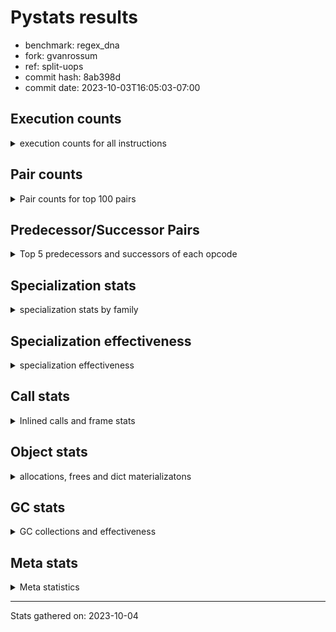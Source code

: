 
# Pystats results

- benchmark: regex_dna
- fork: gvanrossum
- ref: split-uops
- commit hash: 8ab398d
- commit date: 2023-10-03T16:05:03-07:00

## Execution counts

<details>
<summary> execution counts for all instructions </summary>

|Name | Count | Self | Cumulative | Miss ratio | 
|---|---:|---:|---:|---:|
| LOAD_FAST | 6,540 | 12.3% | 12.3% |  |
| LOAD_GLOBAL_MODULE | 5,380 | 10.1% | 22.4% |  |
| LOAD_FAST_LOAD_FAST | 4,500 | 8.4% | 30.8% |  |
| LOAD_GLOBAL_BUILTIN | 3,300 | 6.2% | 37.0% |  |
| RETURN_VALUE | 2,700 | 5.1% | 42.1% |  |
| RESUME_CHECK | 2,700 | 5.1% | 47.1% |  |
| POP_JUMP_IF_FALSE | 2,040 | 3.8% | 51.0% |  |
| CALL | 1,860 | 3.5% | 54.5% |  |
| LOAD_ATTR_METHOD_NO_DICT | 1,800 | 3.4% | 57.8% |  |
| STORE_FAST | 1,740 | 3.3% | 61.1% |  |
| PUSH_NULL | 1,560 | 2.9% | 64.0% |  |
| LOAD_ATTR_MODULE | 1,420 | 2.7% | 66.7% |  |
| NOP | 1,320 | 2.5% | 69.2% |  |
| FOR_ITER_TUPLE | 1,320 | 2.5% | 71.7% |  |
| CALL_PY_EXACT_ARGS | 1,320 | 2.5% | 74.1% |  |
| BUILD_TUPLE | 1,320 | 2.5% | 76.6% |  |
| TO_BOOL_BOOL | 1,260 | 2.4% | 79.0% |  |
| JUMP_BACKWARD | 1,260 | 2.4% | 81.3% |  |
| CALL_TYPE_1 | 1,260 | 2.4% | 83.7% |  |
| CALL_ISINSTANCE | 1,260 | 2.4% | 86.1% |  |
| BINARY_SUBSCR_DICT | 1,260 | 2.4% | 88.4% |  |
| TO_BOOL | 740 | 1.4% | 89.8% |  |
| CALL_LEN | 720 | 1.4% | 91.2% |  |
| UNPACK_SEQUENCE_TWO_TUPLE | 660 | 1.2% | 92.4% |  |
| STORE_FAST_STORE_FAST | 660 | 1.2% | 93.7% |  |
| CALL_PY_WITH_DEFAULTS | 540 | 1.0% | 94.7% |  |
| CALL_METHOD_DESCRIPTOR_FAST_WITH_KEYWORDS | 540 | 1.0% | 95.7% |  |
| CALL_LIST_APPEND | 540 | 1.0% | 96.7% |  |
| LOAD_GLOBAL | 240 | 0.5% | 97.1% |  |
| LOAD_DEREF | 180 | 0.3% | 97.5% |  |
| GET_ITER | 180 | 0.3% | 97.8% |  |
| LOAD_CONST | 120 | 0.2% | 98.0% |  |
| FOR_ITER_RANGE | 120 | 0.2% | 98.3% |  |
| CALL_FUNCTION_EX | 120 | 0.2% | 98.5% |  |
| BUILD_LIST | 120 | 0.2% | 98.7% |  |
| LOAD_ATTR | 100 | 0.2% | 98.9% |  |
| COMPARE_OP | 80 | 0.2% | 99.1% |  |
| POP_TOP | 60 | 0.1% | 99.2% |  |
| POP_JUMP_IF_NONE | 60 | 0.1% | 99.3% |  |
| LOAD_FAST_CHECK | 60 | 0.1% | 99.4% |  |
| LIST_EXTEND | 60 | 0.1% | 99.5% |  |
| COPY_FREE_VARS | 60 | 0.1% | 99.6% |  |
| CALL_INTRINSIC_1 | 60 | 0.1% | 99.7% |  |
| CALL_BUILTIN_CLASS | 60 | 0.1% | 99.8% |  |
| BINARY_OP_SUBTRACT_FLOAT | 60 | 0.1% | 100.0% |  |
| BINARY_OP | 20 | 0.0% | 100.0% |  |


</details>

## Pair counts

<details>
<summary> Pair counts for top 100 pairs </summary>

|Pair | Count | Self | Cumulative | 
|---|---:|---:|---:|
| LOAD_GLOBAL_BUILTIN LOAD_FAST | 2,760 | 5.2% | 5.2% |
| LOAD_FAST CALL | 1,540 | 2.9% | 8.1% |
| LOAD_FAST_LOAD_FAST LOAD_FAST | 1,440 | 2.7% | 10.8% |
| LOAD_ATTR_MODULE PUSH_NULL | 1,420 | 2.7% | 13.4% |
| RESUME_CHECK LOAD_GLOBAL_BUILTIN | 1,340 | 2.5% | 16.0% |
| LOAD_GLOBAL_MODULE LOAD_ATTR_MODULE | 1,340 | 2.5% | 18.5% |
| CALL_PY_EXACT_ARGS RESUME_CHECK | 1,320 | 2.5% | 20.9% |
| TO_BOOL_BOOL POP_JUMP_IF_FALSE | 1,260 | 2.4% | 23.3% |
| RETURN_VALUE LOAD_ATTR_METHOD_NO_DICT | 1,260 | 2.4% | 25.7% |
| POP_JUMP_IF_FALSE NOP | 1,260 | 2.4% | 28.0% |
| NOP LOAD_GLOBAL_MODULE | 1,260 | 2.4% | 30.4% |
| LOAD_GLOBAL_MODULE LOAD_GLOBAL_BUILTIN | 1,260 | 2.4% | 32.8% |
| LOAD_GLOBAL_MODULE LOAD_FAST_LOAD_FAST | 1,260 | 2.4% | 35.1% |
| LOAD_GLOBAL_MODULE CALL_ISINSTANCE | 1,260 | 2.4% | 37.5% |
| LOAD_FAST_LOAD_FAST CALL_PY_EXACT_ARGS | 1,260 | 2.4% | 39.9% |
| LOAD_FAST_LOAD_FAST BUILD_TUPLE | 1,260 | 2.4% | 42.2% |
| LOAD_FAST LOAD_GLOBAL_MODULE | 1,260 | 2.4% | 44.6% |
| LOAD_FAST CALL_TYPE_1 | 1,260 | 2.4% | 47.0% |
| CALL_TYPE_1 LOAD_FAST_LOAD_FAST | 1,260 | 2.4% | 49.3% |
| CALL_ISINSTANCE TO_BOOL_BOOL | 1,260 | 2.4% | 51.7% |
| BUILD_TUPLE BINARY_SUBSCR_DICT | 1,260 | 2.4% | 54.1% |
| BINARY_SUBSCR_DICT RETURN_VALUE | 1,260 | 2.4% | 56.4% |
| PUSH_NULL LOAD_FAST_LOAD_FAST | 1,200 | 2.3% | 58.7% |
| JUMP_BACKWARD FOR_ITER_TUPLE | 1,200 | 2.3% | 60.9% |
| RETURN_VALUE STORE_FAST | 780 | 1.5% | 62.4% |
| TO_BOOL POP_JUMP_IF_FALSE | 720 | 1.4% | 63.7% |
| STORE_FAST JUMP_BACKWARD | 720 | 1.4% | 65.1% |
| RESUME_CHECK LOAD_FAST | 720 | 1.4% | 66.4% |
| POP_JUMP_IF_FALSE LOAD_GLOBAL_MODULE | 720 | 1.4% | 67.8% |
| LOAD_FAST TO_BOOL | 720 | 1.4% | 69.1% |
| LOAD_ATTR_METHOD_NO_DICT LOAD_FAST_LOAD_FAST | 720 | 1.4% | 70.5% |
| CALL RETURN_VALUE | 720 | 1.4% | 71.8% |
| CALL RESUME_CHECK | 720 | 1.4% | 73.2% |
| UNPACK_SEQUENCE_TWO_TUPLE STORE_FAST_STORE_FAST | 660 | 1.2% | 74.4% |
| STORE_FAST_STORE_FAST LOAD_GLOBAL_MODULE | 660 | 1.2% | 75.7% |
| STORE_FAST LOAD_FAST | 660 | 1.2% | 76.9% |
| FOR_ITER_TUPLE UNPACK_SEQUENCE_TWO_TUPLE | 660 | 1.2% | 78.2% |
| RETURN_VALUE CALL_LEN | 540 | 1.0% | 79.2% |
| RESUME_CHECK LOAD_GLOBAL_MODULE | 540 | 1.0% | 80.2% |
| LOAD_GLOBAL_BUILTIN LOAD_GLOBAL_MODULE | 540 | 1.0% | 81.2% |
| LOAD_FAST_LOAD_FAST CALL_PY_WITH_DEFAULTS | 540 | 1.0% | 82.2% |
| LOAD_FAST LOAD_ATTR_METHOD_NO_DICT | 540 | 1.0% | 83.2% |
| LOAD_FAST CALL_METHOD_DESCRIPTOR_FAST_WITH_KEYWORDS | 540 | 1.0% | 84.2% |
| LOAD_ATTR_METHOD_NO_DICT LOAD_GLOBAL_BUILTIN | 540 | 1.0% | 85.2% |
| LOAD_ATTR_METHOD_NO_DICT LOAD_FAST | 540 | 1.0% | 86.3% |
| FOR_ITER_TUPLE STORE_FAST | 540 | 1.0% | 87.3% |
| CALL_PY_WITH_DEFAULTS RESUME_CHECK | 540 | 1.0% | 88.3% |
| CALL_METHOD_DESCRIPTOR_FAST_WITH_KEYWORDS RETURN_VALUE | 540 | 1.0% | 89.3% |
| CALL_LIST_APPEND JUMP_BACKWARD | 540 | 1.0% | 90.3% |
| CALL_LEN CALL_LIST_APPEND | 540 | 1.0% | 91.3% |
| PUSH_NULL CALL | 180 | 0.3% | 91.7% |
| STORE_FAST LOAD_GLOBAL_MODULE | 160 | 0.3% | 92.0% |
| LOAD_GLOBAL LOAD_GLOBAL_MODULE | 140 | 0.3% | 92.2% |
| CALL CALL | 140 | 0.3% | 92.5% |
| PUSH_NULL LOAD_FAST | 120 | 0.2% | 92.7% |
| LOAD_GLOBAL_MODULE GET_ITER | 120 | 0.2% | 92.9% |
| LOAD_FAST CALL_LEN | 120 | 0.2% | 93.2% |
| LOAD_DEREF PUSH_NULL | 120 | 0.2% | 93.4% |
| GET_ITER FOR_ITER_TUPLE | 120 | 0.2% | 93.6% |
| CALL_LEN STORE_FAST | 120 | 0.2% | 93.8% |
| STORE_FAST LOAD_GLOBAL | 100 | 0.2% | 94.0% |
| LOAD_GLOBAL_MODULE LOAD_ATTR | 80 | 0.2% | 94.2% |
| LOAD_GLOBAL LOAD_GLOBAL_BUILTIN | 80 | 0.2% | 94.3% |
| LOAD_ATTR LOAD_ATTR_MODULE | 80 | 0.2% | 94.5% |
| STORE_FAST BUILD_LIST | 60 | 0.1% | 94.6% |
| RETURN_VALUE RETURN_VALUE | 60 | 0.1% | 94.7% |
| RESUME_CHECK LOAD_DEREF | 60 | 0.1% | 94.8% |
| PUSH_NULL LOAD_CONST | 60 | 0.1% | 94.9% |
| POP_TOP NOP | 60 | 0.1% | 95.0% |
| POP_JUMP_IF_NONE LOAD_FAST_CHECK | 60 | 0.1% | 95.2% |
| POP_JUMP_IF_FALSE LOAD_FAST | 60 | 0.1% | 95.3% |
| NOP LOAD_DEREF | 60 | 0.1% | 95.4% |
| LOAD_GLOBAL_MODULE LOAD_FAST | 60 | 0.1% | 95.5% |
| LOAD_FAST_CHECK LOAD_FAST | 60 | 0.1% | 95.6% |
| LOAD_FAST RETURN_VALUE | 60 | 0.1% | 95.7% |
| LOAD_FAST POP_JUMP_IF_NONE | 60 | 0.1% | 95.8% |
| LOAD_FAST GET_ITER | 60 | 0.1% | 95.9% |
| LOAD_FAST COMPARE_OP | 60 | 0.1% | 96.1% |
| LOAD_FAST CALL_FUNCTION_EX | 60 | 0.1% | 96.2% |
| LOAD_FAST BUILD_LIST | 60 | 0.1% | 96.3% |
| LOAD_DEREF LIST_EXTEND | 60 | 0.1% | 96.4% |
| LOAD_CONST LOAD_FAST | 60 | 0.1% | 96.5% |
| LOAD_CONST LOAD_CONST | 60 | 0.1% | 96.6% |
| LIST_EXTEND CALL_INTRINSIC_1 | 60 | 0.1% | 96.7% |
| JUMP_BACKWARD FOR_ITER_RANGE | 60 | 0.1% | 96.8% |
| GET_ITER FOR_ITER_RANGE | 60 | 0.1% | 97.0% |
| FOR_ITER_TUPLE LOAD_FAST_LOAD_FAST | 60 | 0.1% | 97.1% |
| FOR_ITER_RANGE STORE_FAST | 60 | 0.1% | 97.2% |
| COPY_FREE_VARS RESUME_CHECK | 60 | 0.1% | 97.3% |
| COMPARE_OP POP_JUMP_IF_FALSE | 60 | 0.1% | 97.4% |
| CALL_LEN BUILD_TUPLE | 60 | 0.1% | 97.5% |
| CALL_INTRINSIC_1 CALL_FUNCTION_EX | 60 | 0.1% | 97.6% |
| CALL_FUNCTION_EX RESUME_CHECK | 60 | 0.1% | 97.7% |
| CALL_FUNCTION_EX COPY_FREE_VARS | 60 | 0.1% | 97.9% |
| CALL_BUILTIN_CLASS STORE_FAST | 60 | 0.1% | 98.0% |
| CALL STORE_FAST | 60 | 0.1% | 98.1% |
| CALL POP_TOP | 60 | 0.1% | 98.2% |
| CALL LOAD_FAST | 60 | 0.1% | 98.3% |
| CALL CALL_LEN | 60 | 0.1% | 98.4% |
| BUILD_TUPLE RETURN_VALUE | 60 | 0.1% | 98.5% |


</details>

## Predecessor/Successor Pairs

<details>
<summary> Top 5 predecessors and successors of each opcode </summary>

### GET_ITER

<details>
<summary> Successors and predecessors for GET_ITER </summary>

|Predecessors | Count | Percentage | 
|---|---:|---:|
| LOAD_GLOBAL_MODULE | 120 | 66.7% |
| LOAD_FAST | 60 | 33.3% |

|Successors | Count | Percentage | 
|---|---:|---:|
| FOR_ITER_TUPLE | 120 | 66.7% |
| FOR_ITER_RANGE | 60 | 33.3% |


</details>

### NOP

<details>
<summary> Successors and predecessors for NOP </summary>

|Predecessors | Count | Percentage | 
|---|---:|---:|
| POP_JUMP_IF_FALSE | 1,260 | 95.5% |
| POP_TOP | 60 | 4.5% |

|Successors | Count | Percentage | 
|---|---:|---:|
| LOAD_GLOBAL_MODULE | 1,260 | 95.5% |
| LOAD_DEREF | 60 | 4.5% |


</details>

### POP_TOP

<details>
<summary> Successors and predecessors for POP_TOP </summary>

|Predecessors | Count | Percentage | 
|---|---:|---:|
| CALL | 60 | 100.0% |

|Successors | Count | Percentage | 
|---|---:|---:|
| NOP | 60 | 100.0% |


</details>

### PUSH_NULL

<details>
<summary> Successors and predecessors for PUSH_NULL </summary>

|Predecessors | Count | Percentage | 
|---|---:|---:|
| LOAD_ATTR_MODULE | 1,420 | 91.0% |
| LOAD_DEREF | 120 | 7.7% |
| LOAD_ATTR | 20 | 1.3% |

|Successors | Count | Percentage | 
|---|---:|---:|
| LOAD_FAST_LOAD_FAST | 1,200 | 76.9% |
| CALL | 180 | 11.5% |
| LOAD_FAST | 120 | 7.7% |
| LOAD_CONST | 60 | 3.8% |


</details>

### RETURN_VALUE

<details>
<summary> Successors and predecessors for RETURN_VALUE </summary>

|Predecessors | Count | Percentage | 
|---|---:|---:|
| BINARY_SUBSCR_DICT | 1,260 | 46.7% |
| CALL | 720 | 26.7% |
| CALL_METHOD_DESCRIPTOR_FAST_WITH_KEYWORDS | 540 | 20.0% |
| RETURN_VALUE | 60 | 2.2% |
| LOAD_FAST | 60 | 2.2% |

|Successors | Count | Percentage | 
|---|---:|---:|
| LOAD_ATTR_METHOD_NO_DICT | 1,260 | 46.7% |
| STORE_FAST | 780 | 28.9% |
| CALL_LEN | 540 | 20.0% |
| RETURN_VALUE | 60 | 2.2% |
| LOAD_GLOBAL | 40 | 1.5% |


</details>

### TO_BOOL

<details>
<summary> Successors and predecessors for TO_BOOL </summary>

|Predecessors | Count | Percentage | 
|---|---:|---:|
| LOAD_FAST | 720 | 97.3% |
| TO_BOOL | 20 | 2.7% |

|Successors | Count | Percentage | 
|---|---:|---:|
| POP_JUMP_IF_FALSE | 720 | 97.3% |
| TO_BOOL | 20 | 2.7% |


</details>

### BINARY_OP

<details>
<summary> Successors and predecessors for BINARY_OP </summary>

|Predecessors | Count | Percentage | 
|---|---:|---:|
| LOAD_FAST | 20 | 100.0% |

|Successors | Count | Percentage | 
|---|---:|---:|
| BINARY_OP_SUBTRACT_FLOAT | 20 | 100.0% |


</details>

### BUILD_LIST

<details>
<summary> Successors and predecessors for BUILD_LIST </summary>

|Predecessors | Count | Percentage | 
|---|---:|---:|
| STORE_FAST | 60 | 50.0% |
| LOAD_FAST | 60 | 50.0% |

|Successors | Count | Percentage | 
|---|---:|---:|
| STORE_FAST | 60 | 50.0% |
| LOAD_DEREF | 60 | 50.0% |


</details>

### BUILD_TUPLE

<details>
<summary> Successors and predecessors for BUILD_TUPLE </summary>

|Predecessors | Count | Percentage | 
|---|---:|---:|
| LOAD_FAST_LOAD_FAST | 1,260 | 95.5% |
| CALL_LEN | 60 | 4.5% |

|Successors | Count | Percentage | 
|---|---:|---:|
| BINARY_SUBSCR_DICT | 1,260 | 95.5% |
| RETURN_VALUE | 60 | 4.5% |


</details>

### CALL

<details>
<summary> Successors and predecessors for CALL </summary>

|Predecessors | Count | Percentage | 
|---|---:|---:|
| LOAD_FAST | 1,540 | 82.8% |
| PUSH_NULL | 180 | 9.7% |
| CALL | 140 | 7.5% |

|Successors | Count | Percentage | 
|---|---:|---:|
| RETURN_VALUE | 720 | 38.7% |
| RESUME_CHECK | 720 | 38.7% |
| CALL | 140 | 7.5% |
| STORE_FAST | 60 | 3.2% |
| POP_TOP | 60 | 3.2% |


</details>

### CALL_FUNCTION_EX

<details>
<summary> Successors and predecessors for CALL_FUNCTION_EX </summary>

|Predecessors | Count | Percentage | 
|---|---:|---:|
| LOAD_FAST | 60 | 50.0% |
| CALL_INTRINSIC_1 | 60 | 50.0% |

|Successors | Count | Percentage | 
|---|---:|---:|
| RESUME_CHECK | 60 | 50.0% |
| COPY_FREE_VARS | 60 | 50.0% |


</details>

### CALL_INTRINSIC_1

<details>
<summary> Successors and predecessors for CALL_INTRINSIC_1 </summary>

|Predecessors | Count | Percentage | 
|---|---:|---:|
| LIST_EXTEND | 60 | 100.0% |

|Successors | Count | Percentage | 
|---|---:|---:|
| CALL_FUNCTION_EX | 60 | 100.0% |


</details>

### COMPARE_OP

<details>
<summary> Successors and predecessors for COMPARE_OP </summary>

|Predecessors | Count | Percentage | 
|---|---:|---:|
| LOAD_FAST | 60 | 75.0% |
| COMPARE_OP | 20 | 25.0% |

|Successors | Count | Percentage | 
|---|---:|---:|
| POP_JUMP_IF_FALSE | 60 | 75.0% |
| COMPARE_OP | 20 | 25.0% |


</details>

### COPY_FREE_VARS

<details>
<summary> Successors and predecessors for COPY_FREE_VARS </summary>

|Predecessors | Count | Percentage | 
|---|---:|---:|
| CALL_FUNCTION_EX | 60 | 100.0% |

|Successors | Count | Percentage | 
|---|---:|---:|
| RESUME_CHECK | 60 | 100.0% |


</details>

### JUMP_BACKWARD

<details>
<summary> Successors and predecessors for JUMP_BACKWARD </summary>

|Predecessors | Count | Percentage | 
|---|---:|---:|
| STORE_FAST | 720 | 57.1% |
| CALL_LIST_APPEND | 540 | 42.9% |

|Successors | Count | Percentage | 
|---|---:|---:|
| FOR_ITER_TUPLE | 1,200 | 95.2% |
| FOR_ITER_RANGE | 60 | 4.8% |


</details>

### LIST_EXTEND

<details>
<summary> Successors and predecessors for LIST_EXTEND </summary>

|Predecessors | Count | Percentage | 
|---|---:|---:|
| LOAD_DEREF | 60 | 100.0% |

|Successors | Count | Percentage | 
|---|---:|---:|
| CALL_INTRINSIC_1 | 60 | 100.0% |


</details>

### LOAD_ATTR

<details>
<summary> Successors and predecessors for LOAD_ATTR </summary>

|Predecessors | Count | Percentage | 
|---|---:|---:|
| LOAD_GLOBAL_MODULE | 80 | 80.0% |
| LOAD_GLOBAL | 20 | 20.0% |

|Successors | Count | Percentage | 
|---|---:|---:|
| LOAD_ATTR_MODULE | 80 | 80.0% |
| PUSH_NULL | 20 | 20.0% |


</details>

### LOAD_CONST

<details>
<summary> Successors and predecessors for LOAD_CONST </summary>

|Predecessors | Count | Percentage | 
|---|---:|---:|
| PUSH_NULL | 60 | 50.0% |
| LOAD_CONST | 60 | 50.0% |

|Successors | Count | Percentage | 
|---|---:|---:|
| LOAD_FAST | 60 | 50.0% |
| LOAD_CONST | 60 | 50.0% |


</details>

### LOAD_DEREF

<details>
<summary> Successors and predecessors for LOAD_DEREF </summary>

|Predecessors | Count | Percentage | 
|---|---:|---:|
| RESUME_CHECK | 60 | 33.3% |
| NOP | 60 | 33.3% |
| BUILD_LIST | 60 | 33.3% |

|Successors | Count | Percentage | 
|---|---:|---:|
| PUSH_NULL | 120 | 66.7% |
| LIST_EXTEND | 60 | 33.3% |


</details>

### LOAD_FAST

<details>
<summary> Successors and predecessors for LOAD_FAST </summary>

|Predecessors | Count | Percentage | 
|---|---:|---:|
| LOAD_GLOBAL_BUILTIN | 2,760 | 42.2% |
| LOAD_FAST_LOAD_FAST | 1,440 | 22.0% |
| RESUME_CHECK | 720 | 11.0% |
| STORE_FAST | 660 | 10.1% |
| LOAD_ATTR_METHOD_NO_DICT | 540 | 8.3% |

|Successors | Count | Percentage | 
|---|---:|---:|
| CALL | 1,540 | 23.5% |
| LOAD_GLOBAL_MODULE | 1,260 | 19.3% |
| CALL_TYPE_1 | 1,260 | 19.3% |
| TO_BOOL | 720 | 11.0% |
| LOAD_ATTR_METHOD_NO_DICT | 540 | 8.3% |


</details>

### LOAD_FAST_CHECK

<details>
<summary> Successors and predecessors for LOAD_FAST_CHECK </summary>

|Predecessors | Count | Percentage | 
|---|---:|---:|
| POP_JUMP_IF_NONE | 60 | 100.0% |

|Successors | Count | Percentage | 
|---|---:|---:|
| LOAD_FAST | 60 | 100.0% |


</details>

### LOAD_FAST_LOAD_FAST

<details>
<summary> Successors and predecessors for LOAD_FAST_LOAD_FAST </summary>

|Predecessors | Count | Percentage | 
|---|---:|---:|
| LOAD_GLOBAL_MODULE | 1,260 | 28.0% |
| CALL_TYPE_1 | 1,260 | 28.0% |
| PUSH_NULL | 1,200 | 26.7% |
| LOAD_ATTR_METHOD_NO_DICT | 720 | 16.0% |
| FOR_ITER_TUPLE | 60 | 1.3% |

|Successors | Count | Percentage | 
|---|---:|---:|
| LOAD_FAST | 1,440 | 32.0% |
| CALL_PY_EXACT_ARGS | 1,260 | 28.0% |
| BUILD_TUPLE | 1,260 | 28.0% |
| CALL_PY_WITH_DEFAULTS | 540 | 12.0% |


</details>

### LOAD_GLOBAL

<details>
<summary> Successors and predecessors for LOAD_GLOBAL </summary>

|Predecessors | Count | Percentage | 
|---|---:|---:|
| STORE_FAST | 100 | 41.7% |
| RETURN_VALUE | 40 | 16.7% |
| RESUME_CHECK | 40 | 16.7% |
| LOAD_FAST | 20 | 8.3% |
| FOR_ITER_TUPLE | 20 | 8.3% |

|Successors | Count | Percentage | 
|---|---:|---:|
| LOAD_GLOBAL_MODULE | 140 | 58.3% |
| LOAD_GLOBAL_BUILTIN | 80 | 33.3% |
| LOAD_ATTR | 20 | 8.3% |


</details>

### POP_JUMP_IF_FALSE

<details>
<summary> Successors and predecessors for POP_JUMP_IF_FALSE </summary>

|Predecessors | Count | Percentage | 
|---|---:|---:|
| TO_BOOL_BOOL | 1,260 | 61.8% |
| TO_BOOL | 720 | 35.3% |
| COMPARE_OP | 60 | 2.9% |

|Successors | Count | Percentage | 
|---|---:|---:|
| NOP | 1,260 | 61.8% |
| LOAD_GLOBAL_MODULE | 720 | 35.3% |
| LOAD_FAST | 60 | 2.9% |


</details>

### POP_JUMP_IF_NONE

<details>
<summary> Successors and predecessors for POP_JUMP_IF_NONE </summary>

|Predecessors | Count | Percentage | 
|---|---:|---:|
| LOAD_FAST | 60 | 100.0% |

|Successors | Count | Percentage | 
|---|---:|---:|
| LOAD_FAST_CHECK | 60 | 100.0% |


</details>

### STORE_FAST

<details>
<summary> Successors and predecessors for STORE_FAST </summary>

|Predecessors | Count | Percentage | 
|---|---:|---:|
| RETURN_VALUE | 780 | 44.8% |
| FOR_ITER_TUPLE | 540 | 31.0% |
| CALL_LEN | 120 | 6.9% |
| FOR_ITER_RANGE | 60 | 3.4% |
| CALL_BUILTIN_CLASS | 60 | 3.4% |

|Successors | Count | Percentage | 
|---|---:|---:|
| JUMP_BACKWARD | 720 | 41.4% |
| LOAD_FAST | 660 | 37.9% |
| LOAD_GLOBAL_MODULE | 160 | 9.2% |
| LOAD_GLOBAL | 100 | 5.7% |
| BUILD_LIST | 60 | 3.4% |


</details>

### STORE_FAST_STORE_FAST

<details>
<summary> Successors and predecessors for STORE_FAST_STORE_FAST </summary>

|Predecessors | Count | Percentage | 
|---|---:|---:|
| UNPACK_SEQUENCE_TWO_TUPLE | 660 | 100.0% |

|Successors | Count | Percentage | 
|---|---:|---:|
| LOAD_GLOBAL_MODULE | 660 | 100.0% |


</details>

### BINARY_OP_SUBTRACT_FLOAT

<details>
<summary> Successors and predecessors for BINARY_OP_SUBTRACT_FLOAT </summary>

|Predecessors | Count | Percentage | 
|---|---:|---:|
| LOAD_FAST | 40 | 66.7% |
| BINARY_OP | 20 | 33.3% |

|Successors | Count | Percentage | 
|---|---:|---:|
| STORE_FAST | 60 | 100.0% |


</details>

### BINARY_SUBSCR_DICT

<details>
<summary> Successors and predecessors for BINARY_SUBSCR_DICT </summary>

|Predecessors | Count | Percentage | 
|---|---:|---:|
| BUILD_TUPLE | 1,260 | 100.0% |

|Successors | Count | Percentage | 
|---|---:|---:|
| RETURN_VALUE | 1,260 | 100.0% |


</details>

### CALL_BUILTIN_CLASS

<details>
<summary> Successors and predecessors for CALL_BUILTIN_CLASS </summary>

|Predecessors | Count | Percentage | 
|---|---:|---:|
| LOAD_FAST | 40 | 66.7% |
| CALL | 20 | 33.3% |

|Successors | Count | Percentage | 
|---|---:|---:|
| STORE_FAST | 60 | 100.0% |


</details>

### CALL_ISINSTANCE

<details>
<summary> Successors and predecessors for CALL_ISINSTANCE </summary>

|Predecessors | Count | Percentage | 
|---|---:|---:|
| LOAD_GLOBAL_MODULE | 1,260 | 100.0% |

|Successors | Count | Percentage | 
|---|---:|---:|
| TO_BOOL_BOOL | 1,260 | 100.0% |


</details>

### CALL_LEN

<details>
<summary> Successors and predecessors for CALL_LEN </summary>

|Predecessors | Count | Percentage | 
|---|---:|---:|
| RETURN_VALUE | 540 | 75.0% |
| LOAD_FAST | 120 | 16.7% |
| CALL | 60 | 8.3% |

|Successors | Count | Percentage | 
|---|---:|---:|
| CALL_LIST_APPEND | 540 | 75.0% |
| STORE_FAST | 120 | 16.7% |
| BUILD_TUPLE | 60 | 8.3% |


</details>

### CALL_LIST_APPEND

<details>
<summary> Successors and predecessors for CALL_LIST_APPEND </summary>

|Predecessors | Count | Percentage | 
|---|---:|---:|
| CALL_LEN | 540 | 100.0% |

|Successors | Count | Percentage | 
|---|---:|---:|
| JUMP_BACKWARD | 540 | 100.0% |


</details>

### CALL_METHOD_DESCRIPTOR_FAST_WITH_KEYWORDS

<details>
<summary> Successors and predecessors for CALL_METHOD_DESCRIPTOR_FAST_WITH_KEYWORDS </summary>

|Predecessors | Count | Percentage | 
|---|---:|---:|
| LOAD_FAST | 540 | 100.0% |

|Successors | Count | Percentage | 
|---|---:|---:|
| RETURN_VALUE | 540 | 100.0% |


</details>

### CALL_PY_EXACT_ARGS

<details>
<summary> Successors and predecessors for CALL_PY_EXACT_ARGS </summary>

|Predecessors | Count | Percentage | 
|---|---:|---:|
| LOAD_FAST_LOAD_FAST | 1,260 | 95.5% |
| LOAD_FAST | 40 | 3.0% |
| CALL | 20 | 1.5% |

|Successors | Count | Percentage | 
|---|---:|---:|
| RESUME_CHECK | 1,320 | 100.0% |


</details>

### CALL_PY_WITH_DEFAULTS

<details>
<summary> Successors and predecessors for CALL_PY_WITH_DEFAULTS </summary>

|Predecessors | Count | Percentage | 
|---|---:|---:|
| LOAD_FAST_LOAD_FAST | 540 | 100.0% |

|Successors | Count | Percentage | 
|---|---:|---:|
| RESUME_CHECK | 540 | 100.0% |


</details>

### CALL_TYPE_1

<details>
<summary> Successors and predecessors for CALL_TYPE_1 </summary>

|Predecessors | Count | Percentage | 
|---|---:|---:|
| LOAD_FAST | 1,260 | 100.0% |

|Successors | Count | Percentage | 
|---|---:|---:|
| LOAD_FAST_LOAD_FAST | 1,260 | 100.0% |


</details>

### FOR_ITER_RANGE

<details>
<summary> Successors and predecessors for FOR_ITER_RANGE </summary>

|Predecessors | Count | Percentage | 
|---|---:|---:|
| JUMP_BACKWARD | 60 | 50.0% |
| GET_ITER | 60 | 50.0% |

|Successors | Count | Percentage | 
|---|---:|---:|
| STORE_FAST | 60 | 50.0% |
| LOAD_GLOBAL_MODULE | 40 | 33.3% |
| LOAD_GLOBAL | 20 | 16.7% |


</details>

### FOR_ITER_TUPLE

<details>
<summary> Successors and predecessors for FOR_ITER_TUPLE </summary>

|Predecessors | Count | Percentage | 
|---|---:|---:|
| JUMP_BACKWARD | 1,200 | 90.9% |
| GET_ITER | 120 | 9.1% |

|Successors | Count | Percentage | 
|---|---:|---:|
| UNPACK_SEQUENCE_TWO_TUPLE | 660 | 50.0% |
| STORE_FAST | 540 | 40.9% |
| LOAD_FAST_LOAD_FAST | 60 | 4.5% |
| LOAD_GLOBAL_MODULE | 40 | 3.0% |
| LOAD_GLOBAL | 20 | 1.5% |


</details>

### LOAD_ATTR_METHOD_NO_DICT

<details>
<summary> Successors and predecessors for LOAD_ATTR_METHOD_NO_DICT </summary>

|Predecessors | Count | Percentage | 
|---|---:|---:|
| RETURN_VALUE | 1,260 | 70.0% |
| LOAD_FAST | 540 | 30.0% |

|Successors | Count | Percentage | 
|---|---:|---:|
| LOAD_FAST_LOAD_FAST | 720 | 40.0% |
| LOAD_GLOBAL_BUILTIN | 540 | 30.0% |
| LOAD_FAST | 540 | 30.0% |


</details>

### LOAD_ATTR_MODULE

<details>
<summary> Successors and predecessors for LOAD_ATTR_MODULE </summary>

|Predecessors | Count | Percentage | 
|---|---:|---:|
| LOAD_GLOBAL_MODULE | 1,340 | 94.4% |
| LOAD_ATTR | 80 | 5.6% |

|Successors | Count | Percentage | 
|---|---:|---:|
| PUSH_NULL | 1,420 | 100.0% |


</details>

### LOAD_GLOBAL_BUILTIN

<details>
<summary> Successors and predecessors for LOAD_GLOBAL_BUILTIN </summary>

|Predecessors | Count | Percentage | 
|---|---:|---:|
| RESUME_CHECK | 1,340 | 40.6% |
| LOAD_GLOBAL_MODULE | 1,260 | 38.2% |
| LOAD_ATTR_METHOD_NO_DICT | 540 | 16.4% |
| LOAD_GLOBAL | 80 | 2.4% |
| STORE_FAST | 40 | 1.2% |

|Successors | Count | Percentage | 
|---|---:|---:|
| LOAD_FAST | 2,760 | 83.6% |
| LOAD_GLOBAL_MODULE | 540 | 16.4% |


</details>

### LOAD_GLOBAL_MODULE

<details>
<summary> Successors and predecessors for LOAD_GLOBAL_MODULE </summary>

|Predecessors | Count | Percentage | 
|---|---:|---:|
| NOP | 1,260 | 23.4% |
| LOAD_FAST | 1,260 | 23.4% |
| POP_JUMP_IF_FALSE | 720 | 13.4% |
| STORE_FAST_STORE_FAST | 660 | 12.3% |
| RESUME_CHECK | 540 | 10.0% |

|Successors | Count | Percentage | 
|---|---:|---:|
| LOAD_ATTR_MODULE | 1,340 | 24.9% |
| LOAD_GLOBAL_BUILTIN | 1,260 | 23.4% |
| LOAD_FAST_LOAD_FAST | 1,260 | 23.4% |
| CALL_ISINSTANCE | 1,260 | 23.4% |
| GET_ITER | 120 | 2.2% |


</details>

### RESUME_CHECK

<details>
<summary> Successors and predecessors for RESUME_CHECK </summary>

|Predecessors | Count | Percentage | 
|---|---:|---:|
| CALL_PY_EXACT_ARGS | 1,320 | 48.9% |
| CALL | 720 | 26.7% |
| CALL_PY_WITH_DEFAULTS | 540 | 20.0% |
| COPY_FREE_VARS | 60 | 2.2% |
| CALL_FUNCTION_EX | 60 | 2.2% |

|Successors | Count | Percentage | 
|---|---:|---:|
| LOAD_GLOBAL_BUILTIN | 1,340 | 49.6% |
| LOAD_FAST | 720 | 26.7% |
| LOAD_GLOBAL_MODULE | 540 | 20.0% |
| LOAD_DEREF | 60 | 2.2% |
| LOAD_GLOBAL | 40 | 1.5% |


</details>

### TO_BOOL_BOOL

<details>
<summary> Successors and predecessors for TO_BOOL_BOOL </summary>

|Predecessors | Count | Percentage | 
|---|---:|---:|
| CALL_ISINSTANCE | 1,260 | 100.0% |

|Successors | Count | Percentage | 
|---|---:|---:|
| POP_JUMP_IF_FALSE | 1,260 | 100.0% |


</details>

### UNPACK_SEQUENCE_TWO_TUPLE

<details>
<summary> Successors and predecessors for UNPACK_SEQUENCE_TWO_TUPLE </summary>

|Predecessors | Count | Percentage | 
|---|---:|---:|
| FOR_ITER_TUPLE | 660 | 100.0% |

|Successors | Count | Percentage | 
|---|---:|---:|
| STORE_FAST_STORE_FAST | 660 | 100.0% |


</details>


</details>

## Specialization stats

<details>
<summary> specialization stats by family </summary>

### BINARY_SUBSCR

<details>
<summary> specialization stats for BINARY_SUBSCR family </summary>

|Kind | Count | Ratio | 
|---|---|---|
|          hit |         1260 | 100.0% |


</details>

### TO_BOOL

<details>
<summary> specialization stats for TO_BOOL family </summary>

|Kind | Count | Ratio | 
|---|---|---|
| specialization.deferred |          720 | 36.0% |
|          hit |         1260 | 63.0% |

#### Specialization attempts

| | Count | Ratio | 
|---|---:|---:|
| Success | 0 | 0.0% |
| Failure | 20 | 100.0% |

|Failure kind | Count | Ratio | 
|---|---:|---:|
| tuple | 20 | 100.0% |


</details>

### BINARY_OP

<details>
<summary> specialization stats for BINARY_OP family </summary>

|Kind | Count | Ratio | 
|---|---|---|
|          hit |           60 | 75.0% |

#### Specialization attempts

| | Count | Ratio | 
|---|---:|---:|
| Success | 20 | 100.0% |
| Failure | 0 | 0.0% |

|Failure kind | Count | Ratio | 
|---|---:|---:|


</details>

### CALL

<details>
<summary> specialization stats for CALL family </summary>

|Kind | Count | Ratio | 
|---|---|---|
| specialization.deferred |         1620 | 20.0% |
|          hit |         6240 | 77.0% |

#### Specialization attempts

| | Count | Ratio | 
|---|---:|---:|
| Success | 100 | 41.7% |
| Failure | 140 | 58.3% |

|Failure kind | Count | Ratio | 
|---|---:|---:|
| cfunc noargs | 60 | 42.9% |
| code complex parameters | 60 | 42.9% |
| meth descr method fastcall keywords | 20 | 14.3% |


</details>

### COMPARE_OP

<details>
<summary> specialization stats for COMPARE_OP family </summary>

|Kind | Count | Ratio | 
|---|---|---|
| specialization.deferred |           60 | 75.0% |

#### Specialization attempts

| | Count | Ratio | 
|---|---:|---:|
| Success | 0 | 0.0% |
| Failure | 20 | 100.0% |

|Failure kind | Count | Ratio | 
|---|---:|---:|
| tuple | 20 | 100.0% |


</details>

### FOR_ITER

<details>
<summary> specialization stats for FOR_ITER family </summary>

|Kind | Count | Ratio | 
|---|---|---|
|          hit |         1440 | 100.0% |


</details>

### JUMP_BACKWARD

<details>
<summary> specialization stats for JUMP_BACKWARD family </summary>

|Kind | Count | Ratio | 
|---|---|---|


</details>

### LOAD_ATTR

<details>
<summary> specialization stats for LOAD_ATTR family </summary>

|Kind | Count | Ratio | 
|---|---|---|
| specialization.deferred |           20 | 0.6% |
|          hit |         3220 | 97.0% |

#### Specialization attempts

| | Count | Ratio | 
|---|---:|---:|
| Success | 80 | 100.0% |
| Failure | 0 | 0.0% |

|Failure kind | Count | Ratio | 
|---|---:|---:|


</details>

### LOAD_GLOBAL

<details>
<summary> specialization stats for LOAD_GLOBAL family </summary>

|Kind | Count | Ratio | 
|---|---|---|
| specialization.deferred |           20 | 0.2% |
|          hit |         8680 | 97.3% |

#### Specialization attempts

| | Count | Ratio | 
|---|---:|---:|
| Success | 220 | 100.0% |
| Failure | 0 | 0.0% |

|Failure kind | Count | Ratio | 
|---|---:|---:|


</details>

### POP_JUMP_IF_FALSE

<details>
<summary> specialization stats for POP_JUMP_IF_FALSE family </summary>

|Kind | Count | Ratio | 
|---|---|---|


</details>

### POP_JUMP_IF_NONE

<details>
<summary> specialization stats for POP_JUMP_IF_NONE family </summary>

|Kind | Count | Ratio | 
|---|---|---|


</details>

### UNPACK_SEQUENCE

<details>
<summary> specialization stats for UNPACK_SEQUENCE family </summary>

|Kind | Count | Ratio | 
|---|---|---|
|          hit |          660 | 100.0% |


</details>


</details>

## Specialization effectiveness

<details>
<summary> specialization effectiveness </summary>

|Instructions | Count | Ratio | 
|---|---:|---:|
| Basic | 21,360 | 40.1% |
| Not specialized | 6,400 | 12.0% |
| Specialized | 25,520 | 47.9% |

### Deferred by instruction

<details>
<summary> deferred by instruction </summary>

|Name | Count | Ratio | 
|---|---:|---:|
| CALL | 1,620 | 66.4% |
| TO_BOOL | 720 | 29.5% |
| COMPARE_OP | 60 | 2.5% |
| LOAD_GLOBAL | 20 | 0.8% |
| LOAD_ATTR | 20 | 0.8% |
| UNPACK_SEQUENCE_TWO_TUPLE | 0 | 0.0% |
| UNPACK_SEQUENCE | 0 | 0.0% |
| TO_BOOL_BOOL | 0 | 0.0% |
| STORE_SUBSCR | 0 | 0.0% |
| STORE_SLICE | 0 | 0.0% |


</details>


</details>

## Call stats

<details>
<summary> Inlined calls and frame stats </summary>

| | Count | Ratio | 
|---|---:|---:|
| Calls to PyEval_EvalDefault | 0 | 0.0% |
| Calls to Python functions inlined | 2,700 | 100.0% |
| Calls via PyEval_EvalFrame (total) | 0 | 0.0% |
| Calls via PyEval_EvalFrame (vector) | 0 | 0.0% |
| Calls via PyEval_EvalFrame (generator) | 0 | 0.0% |
| Calls via PyEval_EvalFrame (legacy) | 0 | 0.0% |
| Calls via PyEval_EvalFrame (function vectorcall) | 0 | 0.0% |
| Calls via PyEval_EvalFrame (build class) | 0 | 0.0% |
| Calls via PyEval_EvalFrame (slot) | 0 | 0.0% |
| Calls via PyEval_EvalFrame (function ex) | 120 | 4.4% |
| Calls via PyEval_EvalFrame (api) | 0 | 0.0% |
| Calls via PyEval_EvalFrame (method) | 0 | 0.0% |
| Frames pushed | 2,700 | 100.0% |
| Frame objects created | 0 | 0.0% |


</details>

## Object stats

<details>
<summary> allocations, frees and dict materializatons </summary>

| | Count | Ratio | 
|---|---:|---:|
| Allocations from freelist | 2,880 | 0.1% |
| Frees to freelist | 2,820 |  |
| Allocations | 4,847,520 | 99.9% |
| Allocations to 512 bytes | 4,831,380 | 99.6% |
| Allocations to 4 kbytes | 13,380 | 0.3% |
| Allocations over 4 kbytes | 2,760 | 0.1% |
| Frees | 5,875,200 |  |
| New values | 0 |  |
| Interpreter increfs | 28,840 | 0.1% |
| Interpreter decrefs | 30,660 | 0.1% |
| Increfs | 21,565,780 | 99.9% |
| Decrefs | 26,412,260 | 99.9% |
| Materialize dict (on request) | 0 |  |
| Materialize dict (new key) | 0 |  |
| Materialize dict (too big) | 0 |  |
| Materialize dict (str subclass) | 0 |  |
| Dematerialize dict | 0 |  |
| Method cache hits | 17 |  |
| Method cache misses | 3 |  |
| Method cache collisions | 3 |  |
| Method cache dunder hits | 2,520 |  |
| Method cache dunder misses | 0 |  |


</details>

## GC stats

<details>
<summary> GC collections and effectiveness </summary>

|Generation | Collections | Objects collected | Object visits | 
|---:|---:|---:|---:|
| 0 | 0 | 0 | 0 |
| 1 | 0 | 0 | 0 |
| 2 | 0 | 0 | 0 |


</details>

## Meta stats

<details>
<summary> Meta statistics </summary>

| | Count | 
|---|---:|
| Number of data files | 20 |


</details>

---
Stats gathered on: 2023-10-04
